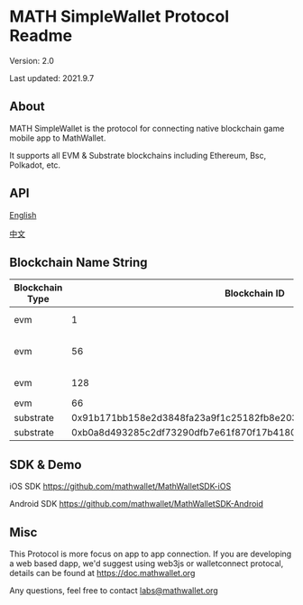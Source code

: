 # MATH SimpleWallet Protocol Readme

Version: 2.0

Last updated: 2021.9.7

## About

MATH SimpleWallet is the protocol for connecting native blockchain game mobile app to MathWallet.

It supports all EVM & Substrate blockchains including Ethereum, Bsc, Polkadot, etc.

## API

[English](https://github.com/mathwallet/SimpleWallet/blob/master/README_en.md)

[中文](https://github.com/mathwallet/SimpleWallet/blob/master/README_cn.md)

## Blockchain Name String

| Blockchain Type | Blockchain ID | Description |
| --- | --- | --- |
| evm | 1 | Ethereum Blockchain |
| evm | 56 | Binance Smart Chain |
| evm | 128 | Huobi ECO Chain |
| evm | 66 | OKExChain |
| substrate | 0x91b171bb158e2d3848fa23a9f1c25182fb8e20313b2c1eb49219da7a70ce90c3 | Polkadot |
| substrate | 0xb0a8d493285c2df73290dfb7e61f870f17b41801197a149ca93654499ea3dafe | Kusama |

## SDK & Demo

iOS SDK
https://github.com/mathwallet/MathWalletSDK-iOS

Android SDK
https://github.com/mathwallet/MathWalletSDK-Android

## Misc

This Protocol is more focus on app to app connection. If you are developing a web based dapp, we'd suggest using web3js or walletconnect protocal, details can be found at https://doc.mathwallet.org

Any questions, feel free to contact labs@mathwallet.org
